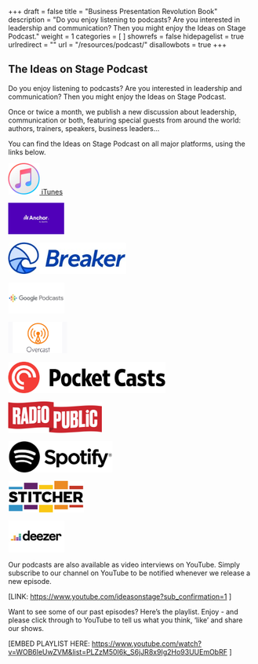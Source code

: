 +++
draft 			= false
title 			= "Business Presentation Revolution Book"
description		= "Do you enjoy listening to podcasts? Are you interested in leadership and communication? Then you might enjoy the Ideas on Stage Podcast."
weight			= 1
categories		= [ ]
showrefs		= false
hidepagelist		= true
urlredirect		= ""
url 				= "/resources/podcast/"
disallowbots		= true
+++

## The Ideas on Stage Podcast

Do you enjoy listening to podcasts? Are you interested in leadership and communication? Then you might enjoy the Ideas on Stage Podcast.

Once or twice a month, we publish a new discussion about leadership, communication or both, featuring special guests from around the world: authors, trainers, speakers, business leaders…

You can find the Ideas on Stage Podcast on all major platforms, using the links below.

<a href="https://podcasts.apple.com/us/podcast/ideas-on-stage-the-leadership-communication-podcast/id1506050111?uo=4"><img src="itunes.jpg" height="64px"> iTunes</a>

<a href="https://podcasts.apple.com/us/podcast/ideas-on-stage-the-leadership-communication-podcast/id1506050111?uo=4"><img src="anchor.jpg" height="64px"></a>

<a href="https://podcasts.apple.com/us/podcast/ideas-on-stage-the-leadership-communication-podcast/id1506050111?uo=4"><img src="breaker.jpg" height="64px"></a>

<a href="https://podcasts.apple.com/us/podcast/ideas-on-stage-the-leadership-communication-podcast/id1506050111?uo=4"><img src="google.jpg" height="64px"></a>

<a href="https://podcasts.apple.com/us/podcast/ideas-on-stage-the-leadership-communication-podcast/id1506050111?uo=4"><img src="overcast.jpg" height="64px"></a>

<a href="https://podcasts.apple.com/us/podcast/ideas-on-stage-the-leadership-communication-podcast/id1506050111?uo=4"><img src="pocket.jpg" height="64px"></a>

<a href="https://podcasts.apple.com/us/podcast/ideas-on-stage-the-leadership-communication-podcast/id1506050111?uo=4"><img src="radio.jpg" height="64px"></a>

<a href="https://podcasts.apple.com/us/podcast/ideas-on-stage-the-leadership-communication-podcast/id1506050111?uo=4"><img src="spotify.jpg" height="64px"></a>

<a href="https://podcasts.apple.com/us/podcast/ideas-on-stage-the-leadership-communication-podcast/id1506050111?uo=4"><img src="stitcher.jpg" height="64px"></a>

<a href="https://podcasts.apple.com/us/podcast/ideas-on-stage-the-leadership-communication-podcast/id1506050111?uo=4"><img src="deezer.jpg" height="64px"></a>

Our podcasts are also available as video interviews on YouTube. Simply subscribe to our channel on YouTube to be notified whenever we release a new episode.

[LINK: https://www.youtube.com/ideasonstage?sub_confirmation=1 ]

Want to see some of our past episodes? Here’s the playlist. Enjoy - and please click through to YouTube to tell us what you think, ‘like’ and share our shows.

[EMBED PLAYLIST HERE: https://www.youtube.com/watch?v=WOB6leUwZVM&list=PLZzM50I6k_S6jJR8x9Ig2Ho93UUEmObRF ]